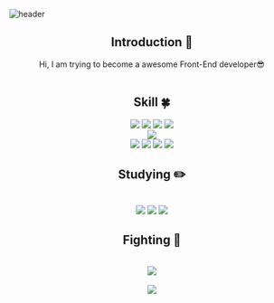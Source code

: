 
<!--
**yoon828/yoon828** is a ✨ _special_ ✨ repository because its `README.md` (this file) appears on your GitHub profile.
 
Here are some ideas to get you  started:

- 🔭 I’m currently working on ...
- 🌱 I’m currently learning ...
- 👯 I’m looking to collaborate on ...
- 🤔 I’m looking for help with ...
- 💬 Ask me about ...
- 📫 How to reach me: ...
-->
<!-- 헤더 -->
![header](https://capsule-render.vercel.app/api?type=slice&color=auto&height=200&section=header&text=Hello&desc=I'm%20seunghyun!&fontSize=60&rotate=14&fontAlignY=25&fontAlign=75&descAlignY=43&descAlign=80&&animation=twinkling)

<div align=center>
<!--소개-->

## Introduction :raised_hands:
Hi, I am trying to become a awesome Front-End developer😎
<br/><br/>
 
 
 <!--기술스택-->
  ## Skill :four_leaf_clover:

  <!--프론트-->
  <img src="https://img.shields.io/badge/JavaScript-F7DF1E?style=flat&logo=JS&logoColor=white"/>
   <img src="https://img.shields.io/badge/CSS-1572B6?style=flat&logo=CSS&logoColor=white"/>
   <img src="https://img.shields.io/badge/HTML-E34F26?style=flat&logo=HTML&logoColor=white"/>
  <img src="https://img.shields.io/badge/Node.js-339933?style=flat&logo=Node.js&logoColor=white"/>
   <br/>
  <!--백-->
   <img src="https://img.shields.io/badge/MySQL-4479A1?style=flat&logo=MySQL&logoColor=white"/>
  <br/>
  <!--언어 및 툴 -->
   <img src="https://img.shields.io/badge/Java-007396?style=flat&logo=Java&logoColor=white"/>
    <img src="https://img.shields.io/badge/JavaScript-F7DF1E?style=flat&logo=JavaScript&logoColor=white"/>
     <img src="https://img.shields.io/badge/C-A8B9CC?style=flat&logo=C&logoColor=white"/>
     <img src="https://img.shields.io/badge/C++-00599C?style=flat&logo=C++&logoColor=white"/>

  ## Studying :pencil2: 
 <br/>
 <img src="https://img.shields.io/badge/React-61DAFB?style=flat&logo=React&logoColor=white"/>
 <img src="https://img.shields.io/badge/TypeScript-3178C6?style=flat&logo=TypeScript&logoColor=white"/>
<img src="https://img.shields.io/badge/Next.js-000000?style=flat-square&logo=Next.js&logoColor=white"/>
 <br/>
 
 ## Fighting :raised_hands:
 <br/>
 <img src="https://github-readme-stats.vercel.app/api/top-langs/?username=seunghyun0522&layout=compact"><br><br>
<img src="https://github-readme-stats.vercel.app/api?username=seunghyun0522&show_icons=true">
<br/>
</div>
